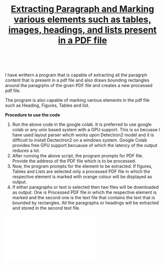 # <center> <u>**Extracting Paragraph and Marking various elements such as tables, images, headings, and lists present in  a PDF file**</u> </center> <br/> <br/>

I have writtern a program that is capable of extracting all the paragrph content that is present in a pdf file and also draws bounding rectangles around the paragrphs of the given PDF file and creates a new processed pdf file.

The program is also capable of marking various elements in the pdf file such as Heading, Figures, Tables and list. 

**Procedure to use the code**
1. Run the above code in the google colab. It is preferred to use google colab or any unix based system with a GPU support. This is so becuase I have used layout parser whcih works upon Detectron2 model and it is difficult to install Dectectron2 on a windows system. Google Colab provides free GPU support becuause of which the latency of the output reduces a lot.
2. After running the above script, the program prompts for PDF file. Provide the address of the PDF file which is to be processed.
3. Now, the program prompts for the element to be extracted. If figures, Tables and Lists are selected only a processed PDF file in which the respective element is marked with orange colour will be displayed as output.
4. If either paragraphs or text is selected then two files will be downloaded as output. One is Processed PDF file in which the respective element is marked and the second one is the text file that contains the text that is bounded by rectangles. All the paragraphs or headings will be extracted and stored in the second text file.  

<embed src="processed@paragraphs.pdf" type="application/pdf">
